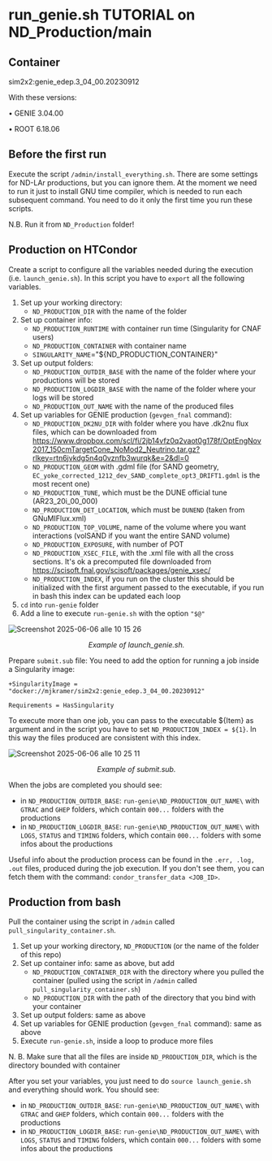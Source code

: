 # run_genie.sh TUTORIAL on ND_Production/main

## Container
sim2x2:genie_edep.3_04_00.20230912

With these versions:

• GENIE 3.04.00 

• ROOT 6.18.06

## Before the first run 
Execute the script `/admin/install_everything.sh`. There are some settings for ND-LAr productions, but you can ignore them. At the moment we need to run it just to install GNU time compiler, which is needed to run each subsequent command. You need to do it only the first time you run these scripts. 

N.B. Run it from `ND_Production` folder!

## Production on HTCondor
Create a script to configure all the variables needed during the execution (i.e. `launch_genie.sh`). In this script you have to `export` all the following variables.

1. Set up your working directory:
   - `ND_PRODUCTION_DIR` with the name of the folder
2. Set up container info:
   - `ND_PRODUCTION_RUNTIME` with container run time (Singularity for CNAF users)
   - `ND_PRODUCTION_CONTAINER` with container name
   - `SINGULARITY_NAME`="${ND_PRODUCTION_CONTAINER}"
3. Set up output folders:
   - `ND_PRODUCTION_OUTDIR_BASE` with the name of the folder where your productions will be stored
   - `ND_PRODUCTION_LOGDIR_BASE` with the name of the folder where your logs will be stored
   - `ND_PRODUCTION_OUT_NAME` with the name of the produced files
4. Set up variables for GENIE production (`gevgen_fnal` command):
   - `ND_PRODUCTION_DK2NU_DIR` with folder where you have .dk2nu flux files, which can be downloaded from https://www.dropbox.com/scl/fi/2jb14vfz0q2vaot0g178f/OptEngNov2017_150cmTargetCone_NoMod2_Neutrino.tar.gz?rlkey=rtn6jvkdg5n4q0vznfb3wurqk&e=2&dl=0
   - `ND_PRODUCTION_GEOM` with .gdml file (for SAND geometry, `EC_yoke_corrected_1212_dev_SAND_complete_opt3_DRIFT1.gdml` is the most recent one)
   - `ND_PRODUCTION_TUNE`, which must be the DUNE official tune (AR23_20i_00_000)
   - `ND_PRODUCTION_DET_LOCATION`, which must be `DUNEND` (taken from GNuMIFlux.xml)
   - `ND_PRODUCTION_TOP_VOLUME`, name of the volume where you want interactions (volSAND if you want the entire SAND volume)
   - `ND_PRODUCTION_EXPOSURE`, with number of POT
   - `ND_PRODUCTION_XSEC_FILE`, with the .xml file with all the cross sections. It's ok a precomputed file downloaded from https://scisoft.fnal.gov/scisoft/packages/genie_xsec/
   - `ND_PRODUCTION_INDEX`, if you run on the cluster this should be initialized with the first argument passed to the executable, if you run in bash this index can be updated each loop
4. `cd` into `run-genie` folder
5. Add a line to execute `run-genie.sh` with the option `"$@"`

![Screenshot 2025-06-06 alle 10 15 26](https://github.com/user-attachments/assets/f05347eb-d8be-4c69-9361-85a5df14c418)
<p align="center">
  <em>Example of launch_genie.sh.</em>
</p>

Prepare `submit.sub` file: 
You need to add the option for running a job inside a Singularity image: 
```
+SingularityImage = "docker://mjkramer/sim2x2:genie_edep.3_04_00.20230912"

Requirements = HasSingularity
```

To execute more than one job, you can pass to the executable ${Item} as argument and in the script you have to set `ND_PRODUCTION_INDEX = ${1}`. In this way the files produced are consistent with this index. 

![Screenshot 2025-06-06 alle 10 25 11](https://github.com/user-attachments/assets/721a97ee-3433-40c0-a193-3c53e0fd4dfe)
<p align="center">
  <em>Example of submit.sub.</em>
</p>

When the jobs are completed you should see:
- in `ND_PRODUCTION_OUTDIR_BASE`: `run-genie\ND_PRODUCTION_OUT_NAME\` with `GTRAC` and `GHEP` folders, which contain `000...` folders with the productions
- in `ND_PRODUCTION_LOGDIR_BASE`: `run-genie\ND_PRODUCTION_OUT_NAME\` with `LOGS`, `STATUS` and `TIMING` folders, which contain `000...` folders with some infos about the productions

Useful info about the production process can be found in the `.err, .log, .out` files, produced during the job execution. If you don't see them, you can fetch them with the command: `condor_transfer_data <JOB_ID>`.

## Production from bash 

Pull the container using the script in `/admin` called `pull_singularity_container.sh`.

1. Set up your working directory, `ND_PRODUCTION` (or the name of the folder of this repo)
2. Set up container info: same as above, but add
   - `ND_PRODUCTION_CONTAINER_DIR` with the directory where you pulled the container (pulled using the script in `/admin` called `pull_singularity_container.sh`)
   - `ND_PRODUCTION_DIR` with the path of the directory that you bind with your container
3. Set up output folders: same as above
4. Set up variables for GENIE production (`gevgen_fnal` command): same as above
5. Execute `run-genie.sh`, inside a loop to produce more files

N. B. Make sure that all the files are inside `ND_PRODUCTION_DIR`, which is the directory bounded with container

After you set your variables, you just need to do `source launch_genie.sh` and everything should work. You should see: 
- in `ND_PRODUCTION_OUTDIR_BASE`: `run-genie\ND_PRODUCTION_OUT_NAME\` with `GTRAC` and `GHEP` folders, which contain `000...` folders with the productions
- in `ND_PRODUCTION_LOGDIR_BASE`: `run-genie\ND_PRODUCTION_OUT_NAME\` with `LOGS`, `STATUS` and `TIMING` folders, which contain `000...` folders with some infos about the productions
